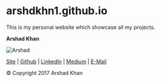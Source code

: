 # arshdkhn1.github.io
This is my personal website which showcase all my projects.

**Arshad Khan**

![Arshad](http://iamarshad.com/images/asd_small.gif)

[Site](http://iamarshad.com) | [Github](https://github.com/arshdkhn1) | [LinkedIn](https://www.linkedin.com/in/arshdkhn1/) | [Medium](https://medium.com/@arshdkhn1) | [E-Mail](mailto:arshdkhn1@gmail.com)

© Copyright 2017 Arshad Khan
